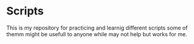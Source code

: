 # Scripts 
This is my repository for practicing and learnig different scripts some of themm might be usefull to anyone while  may not help  but works for me.